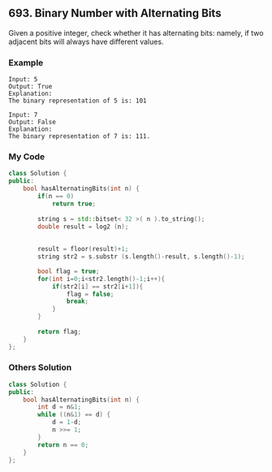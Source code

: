 ##  693. Binary Number with Alternating Bits

Given a positive integer, check whether it has alternating bits: namely, if two adjacent bits will always have different values.

### Example
```
Input: 5
Output: True
Explanation:
The binary representation of 5 is: 101
```

```
Input: 7
Output: False
Explanation:
The binary representation of 7 is: 111.
```

### My Code
```c++
class Solution {
public:
    bool hasAlternatingBits(int n) {
        if(n == 0)
            return true;
        
        string s = std::bitset< 32 >( n ).to_string();
        double result = log2 (n);
        
        
        result = floor(result)+1;
        string str2 = s.substr (s.length()-result, s.length()-1);

        bool flag = true;
        for(int i=0;i<str2.length()-1;i++){
            if(str2[i] == str2[i+1]){
                flag = false;
                break;
            }
        }
        
        return flag;
    }
};
```
### Others Solution
```c++
class Solution {
public:
    bool hasAlternatingBits(int n) {
        int d = n&1;
        while ((n&1) == d) {
            d = 1-d;
            n >>= 1;
        }
        return n == 0;
    }
};
```
